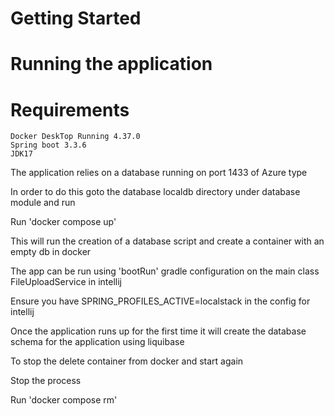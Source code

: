 # Getting Started

# Running the application

# Requirements
    Docker DeskTop Running 4.37.0
    Spring boot 3.3.6
    JDK17
    

The application relies on a database running on port 1433 of Azure type

In order to do this goto the database localdb directory under database module and run

Run 'docker compose up'

This will run the creation of a database script and create a container with an empty db in docker

The app can be run using 'bootRun' gradle configuration on the main class FileUploadService in intellij

Ensure you have SPRING_PROFILES_ACTIVE=localstack in the config for intellij

Once the application runs up for the first time it will create the database schema for the application using liquibase

To stop the delete container from docker and start again 

Stop the process

Run 'docker compose rm'





